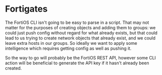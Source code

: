 # Fortigates

The FortiOS CLI isn't going to be easy to parse in a script. That may not matter for the purposes of creating objects and adding them to groups: we could just push config without regard for what already exists, but that could lead to us trying to create network objects that already exist, and we could leave extra hosts in our groups. So ideally we want to apply some intelligence which requires getting config as well as pushing it.

So the way to go will probably be the FortiOS REST API, however some CLI action will be beneficial to generate the API key if it hasn't already been created.